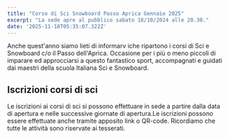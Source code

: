 ```yaml
---
title: "Corso di Sci Snowboard Passo Aprica Gennaio 2025"
excerpt: "La sede apre al pubblico sabato 18/10/2024 alle 20.30."
date: '2025-11-18T05:35:07.322Z'
---
```


Anche quest'anno siamo lieti di informarv iche ripartono i corsi di Sci e Snowboard c/o il Passo dell'Aprica.
Occasione per i più o meno piccoli di imparare ed approcciarsi a questo fantastico sport, accompagnati e guidati dai maestri della scuola Italiana Sci e Snowboard.

## Iscrizioni corsi di sci

Le iscrizioni ai corsi di sci si possono effettuare in sede a partire dalla data di apertura e nelle successive giornate di apertura.Le iscrizioni possono essere effettuate anche tramite apposito link o QR-code. Ricordiamo che tutte le attività sono riservate ai tesserati.
